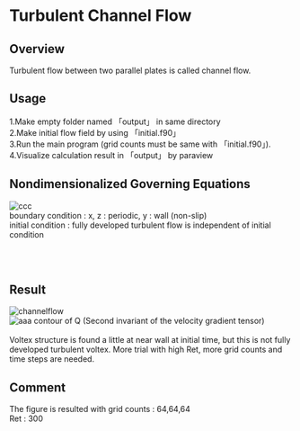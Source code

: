# Turbulent Channel Flow
## Overview
Turbulent flow between two parallel plates is called channel flow.

## Usage
1.Make empty folder named 「output」 in same directory <br>
2.Make initial flow field by using 「initial.f90」<br>
3.Run the main program (grid counts must be same with 「initial.f90」). <br>
4.Visualize calculation result in 「output」 by paraview <br>

## Nondimensionalized Governing Equations
![ccc](https://github.com/user-attachments/assets/33ba14f5-5a8b-4cc6-8af6-57cb0de9b254)
<br>
boundary condition : x, z : periodic, y : wall (non-slip) <br>
initial condition : fully developed turbulent flow is independent of initial condition

<br>
<br>



## Result
![channelflow](https://github.com/user-attachments/assets/c2ce3327-a38a-4335-a494-10d3aca55244)
<br>
![aaa](https://github.com/user-attachments/assets/3b986e81-1d57-4706-836a-71773443c9ac)
contour of Q (Second invariant of the velocity gradient tensor) 
<br>
<br>
Voltex structure is found a little at near wall at initial time, but this is not fully developed turbulent voltex.
More trial with high Ret, more grid counts and time steps are needed.

## Comment
The figure is resulted with 
grid counts : 64,64,64 <br>
Ret : 300
